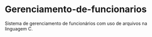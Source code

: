 # Gerenciamento-de-funcionarios
Sistema de gerenciamento de funcionários com uso de arquivos na linguagem C.
